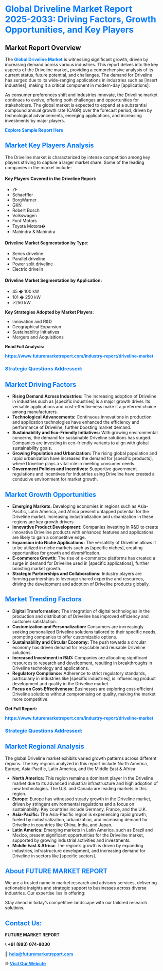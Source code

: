 <h1 style="color: #007BFF;">Global Driveline Market Report 2025-2033: Driving Factors, Growth Opportunities, and Key Players</h1>

<section id="overview">
<h2>Market Report Overview</h2>
<p>The <a href="https://www.futuremarketreport.com/industry-report/driveline-market" style="color: #007BFF; text-decoration: none;"><strong>Global Driveline Market</strong></a> is witnessing significant growth, driven by increasing demand across various industries. This report delves into the key aspects of the Driveline market, providing a comprehensive analysis of its current status, future potential, and challenges. The demand for Driveline has surged due to its wide-ranging applications in industries such as [insert industries], making it a critical component in modern-day [applications].</p>
<p>As consumer preferences shift and industries innovate, the Driveline market continues to evolve, offering both challenges and opportunities for stakeholders. The global market is expected to expand at a substantial compound annual growth rate (CAGR) over the forecast period, driven by technological advancements, emerging applications, and increasing investments by major players.</p>
</section>

<section id="overview">
<p><a href="https://www.futuremarketreport.com/request-sample/reportId=89984" style="color: #007BFF; text-decoration: none;"><strong>Explore Sample Report Here</strong></a></p>
</section>

<section id="key-players">
<h2 style="color: #007BFF;">Market Key Players Analysis</h2>
<p>The Driveline market is characterized by intense competition among key players striving to capture a larger market share. Some of the leading companies in the market include:</p>
<h4>Key Players Covered in the Driveline Report:</h4>
<ul><li>ZF</li><li>Schaeffler</li><li>BorgWarner</li><li>GKN</li><li>Robert Bosch</li><li>Volkswagen</li><li>Ford Motors</li><li>Toyota Motors�</li><li>Mahindra &amp; Mahindra</li></ul>
<h4>Driveline Market Segmentation by Type:</h4>
<ul><li>Series driveline</li><li>Parallel driveline</li><li>Power split driveline</li><li>Electric drivelin</li></ul>

<h4>Driveline Market Segmentation by Application:</h4>
<ul><li>45 � 100 kW</li><li>101 � 250 kW</li><li>&gt;250 kW</li></ul>
<p><strong>Key Strategies Adopted by Market Players:</strong></p>
<ul>
<li>Innovation and R&D</li>
<li>Geographical Expansion</li>
<li>Sustainability Initiatives</li>
<li>Mergers and Acquisitions</li>
</ul>
</section>

<section>
<p><strong>Read Full Analysis: </strong></p><a href="https://www.futuremarketreport.com/industry-report/driveline-market" style="color: #007BFF; text-decoration: none;"><strong>https://www.futuremarketreport.com/industry-report/driveline-market</strong></a>
<h3 style="color: #007BFF;">Strategic Questions Addressed:</h3>
</section>

<section id="driving-factors">
<h2 style="color: #007BFF;">Market Driving Factors</h2>
<ul>
<li><strong>Rising Demand Across Industries:</strong> The increasing adoption of Driveline in industries such as [specific industries] is a major growth driver. Its versatile applications and cost-effectiveness make it a preferred choice among manufacturers.</li>
<li><strong>Technological Advancements:</strong> Continuous innovations in production and application technologies have enhanced the efficiency and performance of Driveline, further boosting market demand.</li>
<li><strong>Sustainability and Eco-Friendly Initiatives:</strong> With growing environmental concerns, the demand for sustainable Driveline solutions has surged. Companies are investing in eco-friendly variants to align with global sustainability goals.</li>
<li><strong>Growing Population and Urbanization:</strong> The rising global population and rapid urbanization have increased the demand for [specific products], where Driveline plays a vital role in meeting consumer needs.</li>
<li><strong>Government Policies and Incentives:</strong> Supportive government regulations and incentives for industries using Driveline have created a conducive environment for market growth.</li>
</ul>
</section>

<section id="growth-opportunities">
<h2 style="color: #007BFF;">Market Growth Opportunities</h2>
<ul>
<li><strong>Emerging Markets:</strong> Developing economies in regions such as Asia-Pacific, Latin America, and Africa present untapped potential for the Driveline market. Increasing industrialization and urbanization in these regions are key growth drivers.</li>
<li><strong>Innovative Product Development:</strong> Companies investing in R&D to create innovative Driveline products with enhanced features and applications are likely to gain a competitive edge.</li>
<li><strong>Expansion into Niche Applications:</strong> The versatility of Driveline allows it to be utilized in niche markets such as [specific niches], creating opportunities for growth and diversification.</li>
<li><strong>E-commerce Growth:</strong> The rise of e-commerce platforms has created a surge in demand for Driveline used in [specific applications], further boosting market growth.</li>
<li><strong>Strategic Partnerships and Collaborations:</strong> Industry players are forming partnerships to leverage shared expertise and resources, driving the development and adoption of Driveline products globally.</li>
</ul>
</section>

<section id="trending-factors">
<h2 style="color: #007BFF;">Market Trending Factors</h2>
<ul>
<li><strong>Digital Transformation:</strong> The integration of digital technologies in the production and distribution of Driveline has improved efficiency and customer satisfaction.</li>
<li><strong>Customization and Personalization:</strong> Consumers are increasingly seeking personalized Driveline solutions tailored to their specific needs, prompting companies to offer customizable options.</li>
<li><strong>Sustainability and Circular Economy:</strong> The push towards a circular economy has driven demand for recyclable and reusable Driveline solutions.</li>
<li><strong>Increased Investment in R&D:</strong> Companies are allocating significant resources to research and development, resulting in breakthroughs in Driveline technology and applications.</li>
<li><strong>Regulatory Compliance:</strong> Adherence to strict regulatory standards, particularly in industries like [specific industries], is influencing product development and quality in the Driveline market.</li>
<li><strong>Focus on Cost-Effectiveness:</strong> Businesses are exploring cost-efficient Driveline solutions without compromising on quality, making the market more competitive.</li>
</ul>
</section>

<section>
<p><strong>Get Full Report: </strong></p><a href="https://www.futuremarketreport.com/industry-report/driveline-market" style="color: #007BFF; text-decoration: none;"><strong>https://www.futuremarketreport.com/industry-report/driveline-market</strong></a>
<h3 style="color: #007BFF;">Strategic Questions Addressed:</h3>
</section>


<section id="regional-analysis">
<h2 style="color: #007BFF;">Market Regional Analysis</h2>
<p>The global Driveline market exhibits varied growth patterns across different regions. The key regions analyzed in this report include North America, Europe, Asia-Pacific, Latin America, and the Middle East & Africa:</p>
<ul>
<li><strong>North America:</strong> This region remains a dominant player in the Driveline market due to its advanced industrial infrastructure and high adoption of new technologies. The U.S. and Canada are leading markets in this region.</li>
<li><strong>Europe:</strong> Europe has witnessed steady growth in the Driveline market, driven by stringent environmental regulations and a focus on sustainability. Key countries include Germany, France, and the U.K.</li>
<li><strong>Asia-Pacific:</strong> The Asia-Pacific region is experiencing rapid growth, fueled by industrialization, urbanization, and increasing demand for Driveline in countries like China, India, and Japan.</li>
<li><strong>Latin America:</strong> Emerging markets in Latin America, such as Brazil and Mexico, present significant opportunities for the Driveline market, supported by growing industrial activities and investments.</li>
<li><strong>Middle East & Africa:</strong> The region’s growth is driven by expanding industries, infrastructure development, and increasing demand for Driveline in sectors like [specific sectors].</li>
</ul>
</section>

<footer>
<h2 style="color: #007BFF;">About FUTURE MARKET REPORT</h2>
<p>We are a trusted name in market research and advisory services, delivering actionable insights and strategic support to businesses across diverse industries. Our expertise lies in offering:</p>

<p>Stay ahead in today’s competitive landscape with our tailored research solutions.</p>

<h2 style="color: #007BFF;">Contact Us:</h2>
<p><strong>FUTURE MARKET REPORT</strong></p>
<p>📞 <strong>+91 (883) 074-8030</strong></p>
<p>📧 <strong><a href="mailto:help@futuremarketreport.com" style="color: #007BFF;">help@futuremarketreport.com</a></strong></p>
<p>🌐 <strong><a href="https://www.futuremarketreport.com/" style="color: #007BFF;">Visit Our Website</a></strong></p>
</footer>
